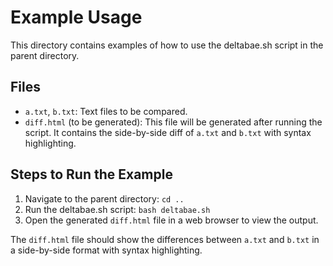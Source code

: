 # Example Usage

This directory contains examples of how to use the deltabae.sh script in the parent directory.

## Files

- `a.txt`, `b.txt`: Text files to be compared.
- `diff.html` (to be generated): This file will be generated after running the script. It contains the side-by-side diff of `a.txt` and `b.txt` with syntax highlighting.

<!-- TODO: Change to accept arguments -->

## Steps to Run the Example

1. Navigate to the parent directory: `cd ..`
2. Run the deltabae.sh script: `bash deltabae.sh`
3. Open the generated `diff.html` file in a web browser to view the output.

The `diff.html` file should show the differences between `a.txt` and `b.txt` in a side-by-side format with syntax highlighting.
